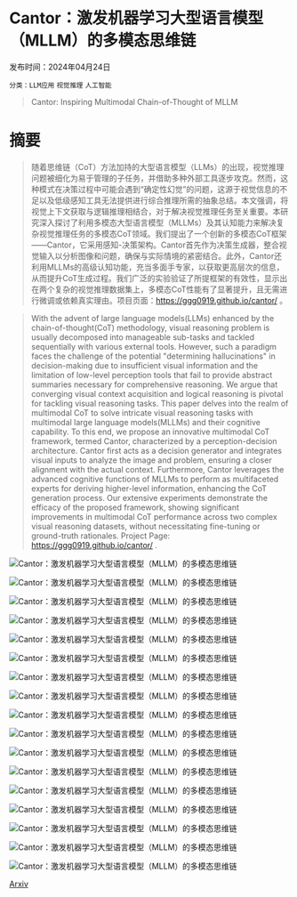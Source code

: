 # Cantor：激发机器学习大型语言模型（MLLM）的多模态思维链

发布时间：2024年04月24日

`分类：LLM应用` `视觉推理` `人工智能`

> Cantor: Inspiring Multimodal Chain-of-Thought of MLLM

# 摘要

> 随着思维链（CoT）方法加持的大型语言模型（LLMs）的出现，视觉推理问题被细化为易于管理的子任务，并借助多种外部工具逐步攻克。然而，这种模式在决策过程中可能会遇到“确定性幻觉”的问题，这源于视觉信息的不足以及低级感知工具无法提供进行综合推理所需的抽象总结。本文强调，将视觉上下文获取与逻辑推理相结合，对于解决视觉推理任务至关重要。本研究深入探讨了利用多模态大型语言模型（MLLMs）及其认知能力来解决复杂视觉推理任务的多模态CoT领域。我们提出了一个创新的多模态CoT框架——Cantor，它采用感知-决策架构。Cantor首先作为决策生成器，整合视觉输入以分析图像和问题，确保与实际情境的紧密结合。此外，Cantor还利用MLLMs的高级认知功能，充当多面手专家，以获取更高层次的信息，从而提升CoT生成过程。我们广泛的实验验证了所提框架的有效性，显示出在两个复杂的视觉推理数据集上，多模态CoT性能有了显著提升，且无需进行微调或依赖真实理由。项目页面：https://ggg0919.github.io/cantor/ 。

> With the advent of large language models(LLMs) enhanced by the chain-of-thought(CoT) methodology, visual reasoning problem is usually decomposed into manageable sub-tasks and tackled sequentially with various external tools. However, such a paradigm faces the challenge of the potential "determining hallucinations" in decision-making due to insufficient visual information and the limitation of low-level perception tools that fail to provide abstract summaries necessary for comprehensive reasoning. We argue that converging visual context acquisition and logical reasoning is pivotal for tackling visual reasoning tasks. This paper delves into the realm of multimodal CoT to solve intricate visual reasoning tasks with multimodal large language models(MLLMs) and their cognitive capability. To this end, we propose an innovative multimodal CoT framework, termed Cantor, characterized by a perception-decision architecture. Cantor first acts as a decision generator and integrates visual inputs to analyze the image and problem, ensuring a closer alignment with the actual context. Furthermore, Cantor leverages the advanced cognitive functions of MLLMs to perform as multifaceted experts for deriving higher-level information, enhancing the CoT generation process. Our extensive experiments demonstrate the efficacy of the proposed framework, showing significant improvements in multimodal CoT performance across two complex visual reasoning datasets, without necessitating fine-tuning or ground-truth rationales. Project Page: https://ggg0919.github.io/cantor/ .

![Cantor：激发机器学习大型语言模型（MLLM）的多模态思维链](../../..//opt/data/Projects/HuggingArxiv/paper_images/2404.16033/x2.png)

![Cantor：激发机器学习大型语言模型（MLLM）的多模态思维链](../../..//opt/data/Projects/HuggingArxiv/paper_images/2404.16033/x3.png)

![Cantor：激发机器学习大型语言模型（MLLM）的多模态思维链](../../..//opt/data/Projects/HuggingArxiv/paper_images/2404.16033/x4.png)

![Cantor：激发机器学习大型语言模型（MLLM）的多模态思维链](../../..//opt/data/Projects/HuggingArxiv/paper_images/2404.16033/x5.png)

![Cantor：激发机器学习大型语言模型（MLLM）的多模态思维链](../../..//opt/data/Projects/HuggingArxiv/paper_images/2404.16033/x6.png)

![Cantor：激发机器学习大型语言模型（MLLM）的多模态思维链](../../..//opt/data/Projects/HuggingArxiv/paper_images/2404.16033/x7.png)

![Cantor：激发机器学习大型语言模型（MLLM）的多模态思维链](../../..//opt/data/Projects/HuggingArxiv/paper_images/2404.16033/x8.png)

![Cantor：激发机器学习大型语言模型（MLLM）的多模态思维链](../../..//opt/data/Projects/HuggingArxiv/paper_images/2404.16033/x9.png)

![Cantor：激发机器学习大型语言模型（MLLM）的多模态思维链](../../..//opt/data/Projects/HuggingArxiv/paper_images/2404.16033/x10.png)

![Cantor：激发机器学习大型语言模型（MLLM）的多模态思维链](../../..//opt/data/Projects/HuggingArxiv/paper_images/2404.16033/x11.png)

![Cantor：激发机器学习大型语言模型（MLLM）的多模态思维链](../../..//opt/data/Projects/HuggingArxiv/paper_images/2404.16033/x12.png)

![Cantor：激发机器学习大型语言模型（MLLM）的多模态思维链](../../..//opt/data/Projects/HuggingArxiv/paper_images/2404.16033/x13.png)

![Cantor：激发机器学习大型语言模型（MLLM）的多模态思维链](../../..//opt/data/Projects/HuggingArxiv/paper_images/2404.16033/x14.png)

![Cantor：激发机器学习大型语言模型（MLLM）的多模态思维链](../../..//opt/data/Projects/HuggingArxiv/paper_images/2404.16033/x15.png)

![Cantor：激发机器学习大型语言模型（MLLM）的多模态思维链](../../..//opt/data/Projects/HuggingArxiv/paper_images/2404.16033/x16.png)

![Cantor：激发机器学习大型语言模型（MLLM）的多模态思维链](../../..//opt/data/Projects/HuggingArxiv/paper_images/2404.16033/x17.png)

![Cantor：激发机器学习大型语言模型（MLLM）的多模态思维链](../../..//opt/data/Projects/HuggingArxiv/paper_images/2404.16033/x18.png)

[Arxiv](https://arxiv.org/abs/2404.16033)